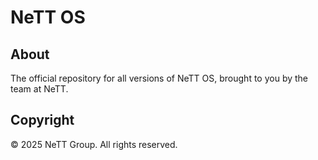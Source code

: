 # NeTT OS

## About

The official repository for all versions of NeTT OS, brought to you by the team at NeTT.

## Copyright

© 2025 NeTT Group. All rights reserved.
